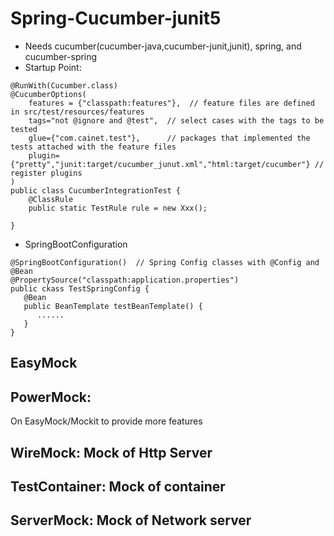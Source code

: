 # Spring-Cucumber-junit5
- Needs cucumber(cucumber-java,cucumber-junit,junit), spring, and cucumber-spring
- Startup Point:
```
@RunWith(Cucumber.class)
@CucumberOptions(
    features = {"classpath:features"},  // feature files are defined in src/test/resources/features
    tags="not @ignore and @test",  // select cases with the tags to be tested
    glue={"com.cainet.test"},      // packages that implemented the tests attached with the feature files
    plugin={"pretty","junit:target/cucumber_junut.xml","html:target/cucumber"} // register plugins
) 
public class CucumberIntegrationTest {
    @ClassRule
    public static TestRule rule = new Xxx();
    
}
```
- SpringBootConfiguration
```
@SpringBootConfiguration()  // Spring Config classes with @Config and @Bean
@PropertySource("classpath:application.properties")
public ckass TestSpringConfig {
   @Bean 
   public BeanTemplate testBeanTemplate() {
      ......
   }
}
```

## EasyMock

## PowerMock:
On EasyMock/Mockit to provide more features

## WireMock: Mock of Http Server

## TestContainer: Mock of container

## ServerMock: Mock of Network server 
